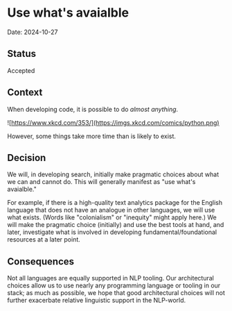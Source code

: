 # Use what's avaialble

Date: 2024-10-27

## Status

Accepted

## Context

When developing code, it is possible to do *almost anything*.


![https://www.xkcd.com/353/](https://imgs.xkcd.com/comics/python.png)

However, some things take more time than is likely to exist. 

## Decision

We will, in developing search, initially make pragmatic choices about what we can and cannot do. This will generally manifest as "use what's avaialble."

For example, if there is a high-quality text analytics package for the English language that does not have an analogue in other languages, we will use what exists. (Words like "colonialism" or "inequity" might apply here.) We will make the pragmatic choice (initially) and use the best tools at hand, and later, investigate what is involved in developing fundamental/foundational resources at a later point.

## Consequences

Not all languages are equally supported in NLP tooling. Our architectural choices allow us to use nearly any programming language or tooling in our stack; as much as possible, we hope that good architectural choices will not further exacerbate relative linguistic support in the NLP-world. 